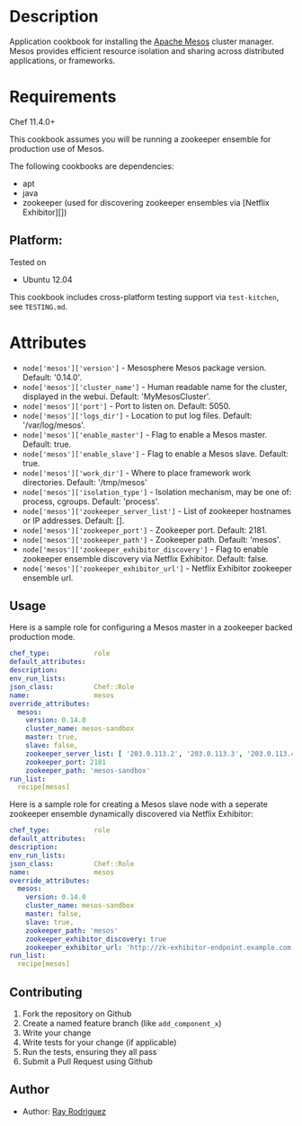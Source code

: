 Description
===========

Application cookbook for installing the [Apache Mesos][] cluster manager.
Mesos provides efficient resource isolation and sharing across distributed 
applications, or frameworks.

Requirements
============

Chef 11.4.0+

This cookbook assumes you will be running a zookeeper ensemble for production 
use of Mesos.

The following cookbooks are dependencies:

* apt
* java
* zookeeper (used for discovering zookeeper ensembles via [Netflix Exhibitor][])

## Platform:

Tested on

* Ubuntu 12.04

This cookbook includes cross-platform testing support via `test-kitchen`, see `TESTING.md`.


Attributes
==========

* `node['mesos']['version']` - Mesosphere Mesos package version. Default: '0.14.0'.
* `node['mesos']['cluster_name']` - Human readable name for the cluster, displayed in the 
webui. Default: 'MyMesosCluster'.
* `node['mesos']['port']` - Port to listen on. Default: 5050.
* `node['mesos']['logs_dir']` - Location to put log files. Default: '/var/log/mesos'.
* `node['mesos']['enable_master']` - Flag to enable a Mesos master. Default: true.
* `node['mesos']['enable_slave']` - Flag to enable a Mesos slave. Default: true.
* `node['mesos']['work_dir']` - Where to place framework work directories. Default: 
'/tmp/mesos'
* `node['mesos']['isolation_type']` - Isolation mechanism, may be one of: process, cgroups. 
Default: 'process'.
* `node['mesos']['zookeeper_server_list']` - List of zookeeper hostnames or IP addresses. Default: [].
* `node['mesos']['zookeeper_port']` - Zookeeper port. Default: 2181.
* `node['mesos']['zookeeper_path']` - Zookeeper path. Default: 'mesos'.
* `node['mesos']['zookeeper_exhibitor_discovery']` - Flag to enable zookeeper ensemble discovery via Netflix Exhibitor. Default: false.
* `node['mesos']['zookeeper_exhibitor_url']` - Netflix Exhibitor zookeeper ensemble url.


## Usage

Here is a sample role for configuring a Mesos master in a zookeeper backed production mode.

```YAML
chef_type:           role
default_attributes:
description:
env_run_lists:
json_class:          Chef::Role
name:                mesos
override_attributes:
  mesos:
    version: 0.14.0
    cluster_name: mesos-sandbox
    master: true,
    slave: false,
    zookeeper_server_list: [ '203.0.113.2', '203.0.113.3', '203.0.113.4' ]
    zookeeper_port: 2181
    zookeeper_path: 'mesos-sandbox'
run_list:
  recipe[mesos]
```

Here is a sample role for creating a Mesos slave node with a seperate zookeeper ensemble
dynamically discovered via Netflix Exhibitor:
```YAML
chef_type:           role
default_attributes:
description:
env_run_lists:
json_class:          Chef::Role
name:                mesos
override_attributes:
  mesos:
    version: 0.14.0
    cluster_name: mesos-sandbox
    master: false,
    slave: true,
    zookeeper_path: 'mesos'
    zookeeper_exhibitor_discovery: true
    zookeeper_exhibitor_url: 'http://zk-exhibitor-endpoint.example.com:8080'
run_list:
  recipe[mesos]
```

[Apache Mesos]: http://http://mesos.apache.org

## Contributing

1. Fork the repository on Github
2. Create a named feature branch (like `add_component_x`)
3. Write your change
4. Write tests for your change (if applicable)
5. Run the tests, ensuring they all pass
6. Submit a Pull Request using Github

## Author

* Author: [Ray Rodriguez](https://github.com/rayrod2030)
